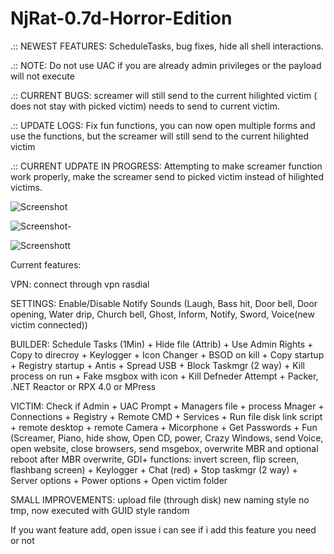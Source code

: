 # NjRat-0.7d-Horror-Edition

.:: NEWEST FEATURES: ScheduleTasks, bug fixes, hide all shell interactions.

.:: NOTE: Do not use UAC if you are already admin privileges or the payload will not execute

.:: CURRENT BUGS: screamer will still send to the current hilighted victim ( does not stay with picked victim) needs to send to current victim.

.:: UPDATE LOGS: Fix fun functions, you can now open multiple forms and use the functions, but the screamer will still send to the current hilighted victim

.:: CURRENT UDPATE IN PROGRESS: Attempting to make screamer function work properly, make the screamer send to picked victim instead of hilighted victims.

![Screenshot](https://github.com/De-eloper/NjRat-0.7d-Horror-Edition/raw/main/Screenshot_.PNG?raw=true)

![Screenshot-](https://github.com/De-eloper/NjRat-0.7d-Horror-Edition/raw/main/NewScreenshot.png?raw=true)

![Screenshott](https://github.com/De-eloper/NjRat-0.7d-Horror-Edition/raw/main/Screenshott.png?raw=true)

Current features:

VPN:
connect through vpn rasdial

SETTINGS: Enable/Disable Notify Sounds (Laugh, Bass hit, Door bell, Door opening, Water drip, Church bell,  Ghost, Inform, Notify, Sword, Voice(new victim connected))

BUILDER:
Schedule Tasks (1Min) +
Hide file (Attrib) +
Use Admin Rights +
Copy to direcroy + 
Keylogger + 
Icon Changer +
BSOD on kill + 
Copy startup + 
Registry  startup + 
Antis + 
Spread USB + 
Block Taskmgr (2 way) + 
Kill process on run + 
Fake msgbox with icon + 
Kill Defneder Attempt + 
Packer, .NET Reactor or RPX 4.0 or MPress

VICTIM:
Check if Admin +
UAC Prompt +
Managers file + 
process Mnager + 
Connections + 
Registry + 
Remote CMD + 
Services + 
Run file disk link script + 
remote desktop + 
remote Camera + 
Micorphone + 
Get Passwords + 
Fun (Screamer, Piano, hide show, Open CD, power, Crazy Windows, send Voice, open website, close browsers, send msgebox, overwrite MBR and optional reboot after MBR overwrite, GDI+ functions: invert screen, flip screen, flashbang screen) + 
Keylogger + 
Chat (red) + 
Stop taskmgr (2 way) + 
Server options + 
Power options + 
Open victim folder

SMALL IMPROVEMENTS:
upload file (through disk) new naming style
no tmp, now executed with GUID style random

If you want feature add, open issue i can see if i add this feature you need or not
